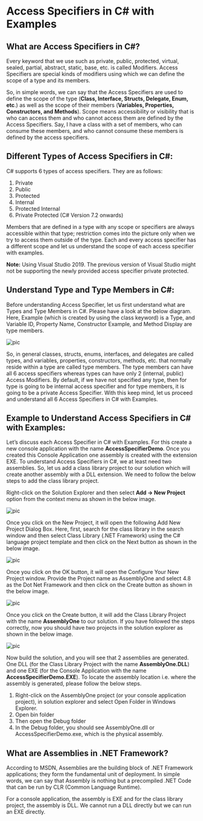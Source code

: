 # Access Specifiers in C# with Examples
## What are Access Specifiers in C#?
Every keyword that we use such as private, public, protected, virtual, sealed, partial, abstract, static, base, etc. is called Modifiers. Access Specifiers are special kinds of modifiers using which we can define the scope of a type and its members.

So, in simple words, we can say that the Access Specifiers are used to define the scope of the type (**Class, Interface, Structs, Delegate, Enum, etc**.) as well as the scope of their members (**Variables, Properties, Constructors, and Methods**). Scope means accessibility or visibility that is who can access them and who cannot access them are defined by the Access Specifiers. Say, I have a class with a set of members, who can consume these members, and who cannot consume these members is defined by the access specifiers.

## Different Types of Access Specifiers in C#:
C# supports 6 types of access specifiers. They are as follows:
1. Private
2. Public
3. Protected
4. Internal
5. Protected Internal
6. Private Protected (C# Version 7.2 onwards)

Members that are defined in a type with any scope or specifiers are always accessible within that type; restriction comes into the picture only when we try to access them outside of the type. Each and every access specifier has a different scope and let us understand the scope of each access specifier with examples.

**Note:** Using Visual Studio 2019. The previous version of Visual Studio might not be supporting the newly provided access specifier private protected.

## Understand Type and Type Members in C#:
Before understanding Access Specifier, let us first understand what are Types and Type Members in C#. Please have a look at the below diagram. Here, Example (which is created by using the class keyword) is a Type, and Variable ID, Property Name, Constructor Example, and Method Display are type members.

![pic](https://dotnettutorials.net/wp-content/uploads/2022/08/type-and-type-members-in-c.jpeg)

So, in general classes, structs, enums, interfaces, and delegates are called types, and variables, properties, constructors, methods, etc. that normally reside within a type are called type members. The type members can have all 6 access specifiers whereas types can have only 2 (internal, public) Access Modifiers. By default, if we have not specified any type, then for type is going to be internal access specifier and for type members, it is going to be a private Access Specifier. With this keep mind, let us proceed and understand all 6 Access Specifiers in C# with Examples.

## Example to Understand Access Specifiers in C# with Examples:
Let’s discuss each Access Specifier in C# with Examples. For this create a new console application with the name **AccessSpecifierDemo**. Once you created this Console Application one assembly is created with the extension EXE. To understand Access Specifiers in C#, we at least need two assemblies. So, let us add a class library project to our solution which will create another assembly with a DLL extension. We need to follow the below steps to add the class library project.

Right-click on the Solution Explorer and then select **Add -> New Project** option from the context menu as shown in the below image.

![pic](https://dotnettutorials.net/wp-content/uploads/2022/08/access-specifiers-in-c.jpeg)

Once you click on the New Project, it will open the following Add New Project Dialog Box. Here, first, search for the class library in the search window and then select Class Library (.NET Framework) using the C# language project template and then click on the Next button as shown in the below image.

![pic](https://dotnettutorials.net/wp-content/uploads/2022/08/word-image-29911-3-1-768x610.png)

Once you click on the OK button, it will open the Configure Your New Project window. Provide the Project name as AssemblyOne and select 4.8 as the Dot Net Framework and then click on the Create button as shown in the below image.

![pic](https://dotnettutorials.net/wp-content/uploads/2022/08/word-image-29911-4-768x505.png)

Once you click on the Create button, it will add the Class Library Project with the name **AssemblyOne** to our solution. If you have followed the steps correctly, now you should have two projects in the solution explorer as shown in the below image.

![pic](https://dotnettutorials.net/wp-content/uploads/2022/08/word-image-29911-5.png)

Now build the solution, and you will see that 2 assemblies are generated. One DLL (for the Class Library Project with the name **AssemblyOne.DLL**) and one EXE (for the Console Application with the name **AccessSpecifierDemo.EXE**). To locate the assembly location i.e. where the assembly is generated, please follow the below steps.
1. Right-click on the AssemblyOne project (or your console application project), in solution explorer and select Open Folder in Windows Explorer.
2. Open bin folder
3. Then open the Debug folder
4. In the Debug folder, you should see AssemblyOne.dll or AccessSpecifierDemo.exe, which is the physical assembly.

## What are Assemblies in .NET Framework?
According to MSDN, Assemblies are the building block of .NET Framework applications; they form the fundamental unit of deployment. In simple words, we can say that Assembly is nothing but a precompiled .NET Code that can be run by CLR (Common Language Runtime).

For a console application, the assembly is EXE and for the class library project, the assembly is DLL. We cannot run a DLL directly but we can run an EXE directly.